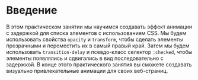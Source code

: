 # Введение

В этом практическом занятии мы научимся создавать эффект анимации с задержкой для списка элементов с использованием CSS. Мы будем использовать свойства `opacity` и `transform`, чтобы сделать элементы прозрачными и переместить их в самый правый край. Затем мы будем использовать `transition-delay` и псевдо-класс селектор `:checked`, чтобы элементы появлялись и сдвигались в вид последовательно с задержкой. В конце этого практического занятия вы сможете создавать визуально привлекательные анимации для своих веб-страниц.
